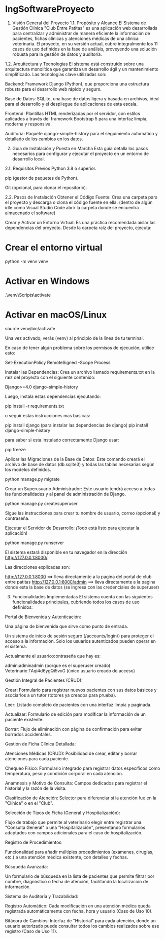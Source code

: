 # IngSoftwareProyecto
1. Visión General del Proyecto
1.1. Propósito y Alcance
El Sistema de Gestión Clínica "Club Entre Patitas" es una aplicación web desarrollada para centralizar y administrar de manera eficiente la información de pacientes, fichas clínicas y atenciones médicas de una clínica veterinaria. El proyecto, en su versión actual, cubre integralmente los 11 casos de uso definidos en la fase de análisis, proveyendo una solución robusta para la gestión de datos y auditoría.

1.2. Arquitectura y Tecnologías
El sistema está construido sobre una arquitectura monolítica que garantiza un desarrollo ágil y un mantenimiento simplificado. Las tecnologías clave utilizadas son:

Backend: Framework Django (Python), que proporciona una estructura robusta para el desarrollo web rápido y seguro.

Base de Datos: SQLite, una base de datos ligera y basada en archivos, ideal para el desarrollo y el despliegue de aplicaciones de esta escala.

Frontend: Plantillas HTML renderizadas por el servidor, con estilos aplicados a través del framework Bootstrap 5 para una interfaz limpia, moderna y responsiva.

Auditoría: Paquete django-simple-history para el seguimiento automático y detallado de los cambios en los datos.

2. Guía de Instalación y Puesta en Marcha
Esta guía detalla los pasos necesarios para configurar y ejecutar el proyecto en un entorno de desarrollo local.

2.1. Requisitos Previos
Python 3.8 o superior.

pip (gestor de paquetes de Python).

Git (opcional, para clonar el repositorio).

2.2. Pasos de Instalación
Obtener el Código Fuente:
Crea una carpeta para el proyecto y descarga o clona el código fuente en ella. (dentro de algún idle como Visual Studio Code abrir la carpeta donde se encuentra almacenado el software)

Crear y Activar un Entorno Virtual:
Es una práctica recomendada aislar las dependencias del proyecto. Desde la carpeta raíz del proyecto, ejecuta:

# Crear el entorno virtual
python -m venv venv

# Activar en Windows
.\venv\Scripts\activate

# Activar en macOS/Linux
source venv/bin/activate

Una vez activado, verás (venv) al principio de la línea de tu terminal.

En caso de tener algún problema sobre los permisos de ejecución, utilice esto:

Set-ExecutionPolicy RemoteSigned -Scope Process

Instalar las Dependencias:
Crea un archivo llamado requirements.txt en la raíz del proyecto con el siguiente contenido:

Django>=4.0
django-simple-history

Luego, instala estas dependencias ejecutando:

pip install -r requirements.txt

o seguir estas instrucciones mas basicas:

pip install django (para instalar las dependencias de django)
pip install django-simple-history

para saber si esta instalado correctamente Django usar:

pip freeze

Aplicar las Migraciones de la Base de Datos:
Este comando creará el archivo de base de datos (db.sqlite3) y todas las tablas necesarias según los modelos definidos.

python manage.py migrate

Crear un Superusuario Administrador:
Este usuario tendrá acceso a todas las funcionalidades y al panel de administración de Django.

python manage.py createsuperuser

Sigue las instrucciones para crear tu nombre de usuario, correo (opcional) y contraseña.

Ejecutar el Servidor de Desarrollo:
¡Todo está listo para ejecutar la aplicación!

python manage.py runserver

El sistema estará disponible en tu navegador en la dirección http://127.0.0.1:8000/.

Las direcciones explicadas son:

http://127.0.0.1:8000 ==> lleva directamente a la pagina del portal de club entre patitas
http://127.0.0.1:8000/admin ==> lleva directamente a la pagina donde esta la base de datos (se ingresa con las credenciales de superuser)

3. Funcionalidades Implementadas
El sistema cuenta con las siguientes funcionalidades principales, cubriendo todos los casos de uso definidos:

Portal de Bienvenida y Autenticación:

Una página de bienvenida que sirve como punto de entrada.

Un sistema de inicio de sesión seguro (/accounts/login/) para proteger el acceso a la información. Solo los usuarios autenticados pueden operar en el sistema.

Actualmente el usuario:contraseña que hay es:
 
admin:adminadmin (porque es el superuser creado)
Veterinario:TAqi4d6ygQi5vxG (único usuario creado de acceso)

Gestión Integral de Pacientes (CRUD):

Crear: Formulario para registrar nuevos pacientes con sus datos básicos y asociarlos a un tutor (totores ya creados para prueba).

Leer: Listado completo de pacientes con una interfaz limpia y paginada.

Actualizar: Formulario de edición para modificar la información de un paciente existente.

Borrar: Flujo de eliminación con página de confirmación para evitar borrados accidentales.

Gestión de Ficha Clínica Detallada:

Atenciones Médicas (CRUD): Posibilidad de crear, editar y borrar atenciones para cada paciente.

Chequeo Físico: Formulario integrado para registrar datos específicos como temperatura, peso y condición corporal en cada atención.

Anamnesis y Motivo de Consulta: Campos dedicados para registrar el historial y la razón de la visita.

Clasificación de Atención: Selector para diferenciar si la atención fue en la "Clínica" o en el "Club".

Selección de Tipos de Ficha (General y Hospitalización):

Flujo de trabajo que permite al veterinario elegir entre registrar una "Consulta General" o una "Hospitalización", presentando formularios adaptados con campos adicionales para el caso de hospitalización.

Registro de Procedimientos:

Funcionalidad para añadir múltiples procedimientos (exámenes, cirugías, etc.) a una atención médica existente, con detalles y fechas.

Búsqueda Avanzada:

Un formulario de búsqueda en la lista de pacientes que permite filtrar por nombre, diagnóstico o fecha de atención, facilitando la localización de información.

Sistema de Auditoría y Trazabilidad:

Registro Automático: Cada modificación en una atención médica queda registrada automáticamente con fecha, hora y usuario (Caso de Uso 10).

Bitácora de Cambios: Interfaz de "Historial" para cada atención, donde un usuario autorizado puede consultar todos los cambios realizados sobre ese registro (Caso de Uso 11).
